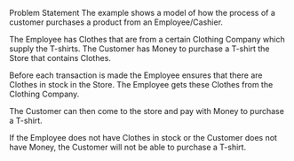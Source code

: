 Problem Statement
  The example shows a model of how the process of a customer purchases a product from an Employee/Cashier.

  The Employee has Clothes that are from a certain Clothing Company which supply the T-shirts.  The Customer has Money to purchase a T-shirt the Store that contains Clothes.

  Before each transaction is made the Employee ensures that there are Clothes in stock in the Store.  The Employee gets these Clothes from the Clothing Company.

  The Customer can then come to the store and pay with Money to purchase a T-shirt.

  If the Employee does not have Clothes in stock or the Customer does not have Money, the Customer will not be able to purchase a T-shirt.


  
